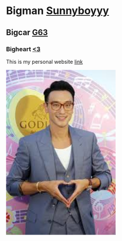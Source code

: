 # Bigman [Sunnyboyyy](https://zh.wikipedia.org/wiki/%E7%8E%8B%E9%99%BD%E6%98%8E_(%E6%BC%94%E5%93%A1))
## Bigcar [G63](https://www.mercedes-amg.com/en/home/vehicles/g-class/suv.html)
### Bigheart [<3](https://tw.news.yahoo.com/%E7%8E%8B%E9%99%BD%E6%98%8E%E9%9C%B8%E6%B0%A3%E5%96%8A-%E6%89%8B%E6%AF%94%E6%84%9B%E5%BF%83%E6%98%AF%E5%A8%98%E7%A0%B2-9%E5%B9%B4%E5%89%8D-%E5%BC%B5%E5%9C%96%E6%89%93%E8%87%89%E8%87%AA%E5%B7%B1%E4%BA%86-134553602.html)
This is my personal website
[link](https://jeremyhung22.github.io/)




<img src='./sunny.jpg' width='300'>
